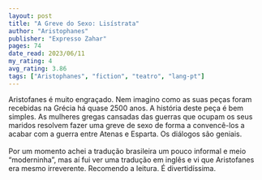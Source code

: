 ```yaml
---
layout: post
title: "A Greve do Sexo: Lisístrata"
author: "Aristophanes"
publisher: "Expresso Zahar"
pages: 74
date_read: 2023/06/11
my_rating: 4
avg_rating: 3.86
tags: ["Aristophanes", "fiction", "teatro", "lang-pt"]
---
```


Aristofanes é muito engraçado. Nem imagino como as suas peças foram recebidas na Grécia há quase 2500 anos. A história deste peça é bem simples. As mulheres gregas cansadas das guerras que ocupam os seus maridos resolvem fazer uma greve de sexo de forma a convencê-los a acabar com a guerra entre Atenas e Esparta. Os diálogos são geniais.<br/><br/>Por um momento achei a tradução brasileira um pouco informal e meio “moderninha”, mas aí fui ver uma tradução em inglês e vi que Aristofanes era mesmo irreverente. Recomendo a leitura. É divertidíssima. 

